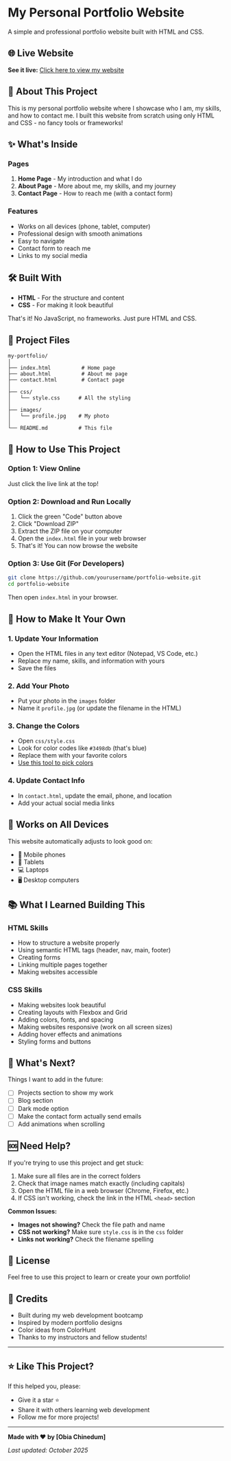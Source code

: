 # My Personal Portfolio Website

A simple and professional portfolio website built with HTML and CSS.

## 🌐 Live Website

**See it live:** [Click here to view my website](https://chinaydu01.github.io/my-portfolio/)

## 📖 About This Project

This is my personal portfolio website where I showcase who I am, my skills, and how to contact me. I built this website from scratch using only HTML and CSS - no fancy tools or frameworks!

## ✨ What's Inside

### Pages
1. **Home Page** - My introduction and what I do
2. **About Page** - More about me, my skills, and my journey
3. **Contact Page** - How to reach me (with a contact form)

### Features
- Works on all devices (phone, tablet, computer)
- Professional design with smooth animations
- Easy to navigate
- Contact form to reach me
- Links to my social media

## 🛠️ Built With

- **HTML** - For the structure and content
- **CSS** - For making it look beautiful

That's it! No JavaScript, no frameworks. Just pure HTML and CSS.

## 📂 Project Files

```
my-portfolio/
│
├── index.html          # Home page
├── about.html          # About me page
├── contact.html        # Contact page
│
├── css/
│   └── style.css      # All the styling
│
├── images/
│   └── profile.jpg    # My photo
│
└── README.md          # This file
```

## 🚀 How to Use This Project

### Option 1: View Online
Just click the live link at the top!

### Option 2: Download and Run Locally
1. Click the green "Code" button above
2. Click "Download ZIP"
3. Extract the ZIP file on your computer
4. Open the `index.html` file in your web browser
5. That's it! You can now browse the website

### Option 3: Use Git (For Developers)
```bash
git clone https://github.com/yourusername/portfolio-website.git
cd portfolio-website
```
Then open `index.html` in your browser.

## 🎨 How to Make It Your Own

### 1. Update Your Information
- Open the HTML files in any text editor (Notepad, VS Code, etc.)
- Replace my name, skills, and information with yours
- Save the files

### 2. Add Your Photo
- Put your photo in the `images` folder
- Name it `profile.jpg` (or update the filename in the HTML)

### 3. Change the Colors
- Open `css/style.css`
- Look for color codes like `#3498db` (that's blue)
- Replace them with your favorite colors
- [Use this tool to pick colors](https://colorhunt.co/)

### 4. Update Contact Info
- In `contact.html`, update the email, phone, and location
- Add your actual social media links

## 📱 Works on All Devices

This website automatically adjusts to look good on:
- 📱 Mobile phones
- 📱 Tablets  
- 💻 Laptops
- 🖥️ Desktop computers

## 📚 What I Learned Building This

### HTML Skills
- How to structure a website properly
- Using semantic HTML tags (header, nav, main, footer)
- Creating forms
- Linking multiple pages together
- Making websites accessible

### CSS Skills
- Making websites look beautiful
- Creating layouts with Flexbox and Grid
- Adding colors, fonts, and spacing
- Making websites responsive (work on all screen sizes)
- Adding hover effects and animations
- Styling forms and buttons

## 🎯 What's Next?

Things I want to add in the future:
- [ ] Projects section to show my work
- [ ] Blog section
- [ ] Dark mode option
- [ ] Make the contact form actually send emails
- [ ] Add animations when scrolling

## 🆘 Need Help?

If you're trying to use this project and get stuck:

1. Make sure all files are in the correct folders
2. Check that image names match exactly (including capitals)
3. Open the HTML file in a web browser (Chrome, Firefox, etc.)
4. If CSS isn't working, check the link in the HTML `<head>` section

**Common Issues:**
- **Images not showing?** Check the file path and name
- **CSS not working?** Make sure `style.css` is in the `css` folder
- **Links not working?** Check the filename spelling

## 📝 License

Feel free to use this project to learn or create your own portfolio! 

## 🙏 Credits

- Built during my web development bootcamp
- Inspired by modern portfolio designs
- Color ideas from ColorHunt
- Thanks to my instructors and fellow students!

---

## ⭐ Like This Project?

If this helped you, please:
- Give it a star ⭐
- Share it with others learning web development
- Follow me for more projects!

---

**Made with ❤️ by [Obia Chinedum]**

*Last updated: October 2025*
